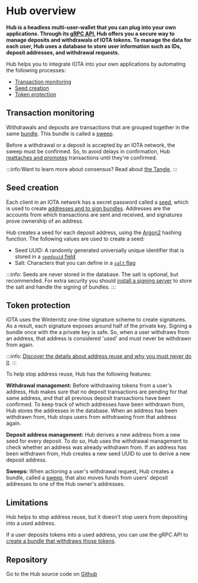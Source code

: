 # Hub overview

**Hub is a headless multi-user-wallet that you can plug into your own applications. Through its [gRPC API](../how-to-guides/get-started-with-the-api.md), Hub offers you a secure way to manage deposits and withdrawals of IOTA tokens. To manage the data for each user, Hub uses a database to store user information such as IDs, deposit addresses, and withdrawal requests.**

Hub helps you to integrate IOTA into your own applications by automating the following processes:

* [Transaction monitoring](#transaction-monitoring)
* [Seed creation](#seed-creation)
* [Token protection](#token-protection)

## Transaction monitoring

Withdrawals and deposits are transactions that are grouped together in the same [bundle](root://getting-started/0.1/introduction/what-is-a-bundle.md). This bundle is called a [sweep](../concepts/sweeps.md).

Before a withdrawal or a deposit is accepted by an IOTA network, the sweep must be confirmed. So, to avoid delays in confirmation, Hub [reattaches and promotes](root://iota-basics/0.1/concepts/reattach-rebroadcast-promote.md) transactions until they're confirmed.

:::info:Want to learn more about consensus?
Read about [the Tangle](root://the-tangle/0.1/introduction/overview.md).
:::

## Seed creation

Each client in an IOTA network has a secret password called a [seed](root://getting-started/0.1/introduction/what-is-a-seed.md), which is used to create [addresses and to sign bundles](root://iota-basics/0.1/concepts/addresses-and-signatures.md). Addresses are the accounts from which transactions are sent and received, and signatures prove ownership of an address.

Hub creates a seed for each deposit address, using the [Argon2](https://www.argon2.com/) hashing function. The following values are used to create a seed:

* Seed UUID: A randomly generated universally unique identifier that is stored in a [`seeduuid` field](../references/database-tables.md#user_account)
* Salt: Characters that you can define in a [`salt` flag](../references/command-line-flags.md)

:::info:
Seeds are never stored in the database.
The salt is optional, but recommended.
For extra security you should [install a signing server](../how-to-guides/install-the-signing-server.md) to store the salt and handle the signing of bundles.
:::

## Token protection

IOTA uses the Winternitz one-time signature scheme to create signatures. As a result, each signature exposes around half of the private key. Signing a bundle once with the a private key is safe. So, when a user withdraws from an address, that address is considered 'used' and must never be withdrawn from again.

:::info:
[Discover the details about address reuse and why you must never do it](root://iota-basics/0.1/concepts/addresses-and-signatures.md#address-reuse).
:::

To help stop address reuse, Hub has the following features:

**Withdrawal management:** Before withdrawing tokens from a user's address, Hub makes sure that no deposit transactions are pending for that same address, and that all previous deposit transactions have been confirmed. To keep track of which addresses have been withdrawn from, Hub stores the addresses in the database. When an address has been withdrawn from, Hub stops users from withdrawing from that address again.
 
**Deposit address management:** Hub derives a new address from a new seed for every deposit. To do so, Hub uses the withdrawal management to check whether an address was already withdrawn from. If an address has been withdrawn from, Hub creates a new seed UUID to use to derive a new deposit address.

**Sweeps:** When actioning a user's withdrawal request, Hub creates a bundle, called a [sweep](../concepts/sweeps.md), that also moves funds from users' deposit addresses to one of the Hub owner's addresses.

## Limitations

Hub helps to stop address reuse, but it doesn't stop users from depositing into a used address.

If a user deposits tokens into a used address, you can use the gRPC API to [create a bundle that withdraws those tokens](https://github.com/iotaledger/rpchub/blob/master/docs/hip/001-sign_bundle.md).

## Repository

Go to the Hub source code on [Github](https://github.com/iotaledger/rpchub)
